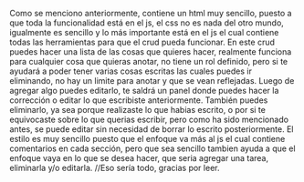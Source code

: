 Como se menciono anteriormente, contiene un html muy sencillo, puesto a que toda la funcionalidad está en el js, el css no es nada del otro mundo, igualmente es sencillo y lo más importante está en el js el cual contiene todas las herramientas para que el crud pueda funcionar.
En este crud puedes hacer una lista de las cosas que quieres hacer, realmente funciona para cualquier cosa que quieras anotar, no tiene un rol definido, pero si te ayudará a poder tener varias cosas escritas las cuales puedes ir eliminando, no hay un limite para anotar y que se vean reflejadas.
Luego de agregar algo puedes editarlo, te saldrá un panel donde puedes hacer la corrección o editar lo que escribiste anteriormente.
También puedes eliminarlo, ya sea porque realizaste lo que habias escrito, o por si te equivocaste sobre lo que querias escribir, pero como ha sido mencionado antes, se puede editar sin necesidad de borrar lo escrito posteriormente. 
El estilo es muy sencillo puesto que el enfoque va más al js el cual contiene comentarios en cada sección, pero que sea sencillo tambien ayuda a que el enfoque vaya en lo que se desea hacer, que seria agregar una tarea, eliminarla y/o editarla. 
//Eso sería todo, gracias por leer. 
